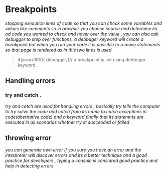 # Breakpoints 
_stopping execution lines of code so that you can check some variables and values like comments so in browser you choose source and determine lin od code you wanted to check and hover over the value , you can also ask debugger to step over functions, a debbuger keyword will create a breakpoint but when you run your code it is possible to remove statements so that page is rendered as in this two lines is used_
>if(area<100){
debugger;}// a breakpoint is set using debbuger keyword.
## Handling errors
### try and catch .
_try and catch are used for handling errors , basically try tells the computer to try solve the code and catch from its name to catch exceptions in code(*alternative code*) and a keyword finally that its statemnts are executed in all scenarios whether try st succeeded or failed_
## throwing error 
_you can generate own error if you sure you have an error and the interpreter will discover errors and its a better technique and a good practice for developers , typing a console is considred good practice and help in detecting errors_
